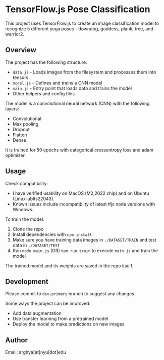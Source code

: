 # TensorFlow.js Pose Classification

This project uses TensorFlow.js to create an image classification model to recognize 5 different yoga poses - downdog, goddess, plank, tree, and warrior2.

## Overview

The project has the following structure:

- `data.js` - Loads images from the filesystem and processes them into tensors 
- `model.js` - Defines and trains a CNN model 
- `main.js` - Entry point that loads data and trains the model
- Other helpers and config files

The model is a convolutional neural network (CNN) with the following layers:

- Convolutional 
- Max pooling
- Dropout
- Flatten
- Dense

It is trained for 50 epochs with categorical crossentropy loss and adam optimizer.

## Usage

Check compatibility:
- I have verified usability on MacOS (M2,2022 chip) and on Ubuntu (Linux-ublts22043).
- Known issues include incompatibilty of latest tfjs node versions with Windows.

To train the model:

1. Clone the repo
2. Install dependencies with `npm install`
3. Make sure you have training data images in `./DATASET/TRAIN` and test data in `./DATASET/TEST`
4. Run `node main.js` (OR) `npm run train` to execute `main.js` and train the model

The trained model and its weights are saved in the repo itself. 

## Development

Please commit to ``dev-primary`` branch to suggest any changes.

Some ways the project can be improved:

- Add data augmentation 
- Use transfer learning from a pretrained model
- Deploy the model to make predictions on new images

## Author

Email: arghya[at]nyu[dot]edu